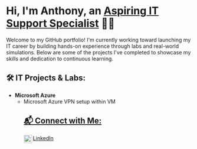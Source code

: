 <h1>Hi, I'm Anthony, an <a href="https://www.linkedin.com/in/anthony-bowens-22875b253">Aspiring IT Support Specialist</a> 👨‍💻</h1>

<p>Welcome to my GitHub portfolio! I'm currently working toward launching my IT career by building hands-on experience through labs and real-world simulations. Below are some of the projects I've completed to showcase my skills and dedication to continuous learning.</p>

<h2>🛠️ IT Projects & Labs:</h2>

<ul>
  <li><b>Microsoft Azure</b>
    <ul>
      <li> Microsoft Azure VPN setup within VM <a href=
    </ul>
  </li>

<h2>📬 Connect with Me:</h2>

<p>
  <a href="https://www.linkedin.com/in/anthony-bowens-22875b253">
    <img align="left" alt="Anthony Bowens | LinkedIn" width="22px" src="https://cdn.jsdelivr.net/npm/simple-icons@v3/icons/linkedin.svg" />
  </a>
  <a href="https://www.linkedin.com/in/anthony-bowens-22875b253">LinkedIn</a>
</p>

